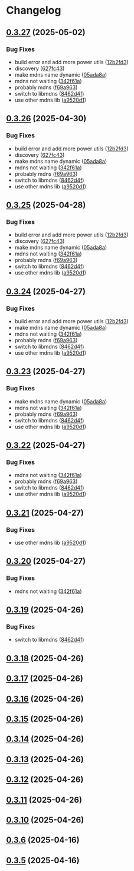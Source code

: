 # Changelog

## [0.3.27](https://github.com/DanielHabenicht/UbiHome/compare/ubihome-mdns-v0.3.26...ubihome-mdns-v0.3.27) (2025-05-02)


### Bug Fixes

* build error and add more power utils ([12b2fd3](https://github.com/DanielHabenicht/UbiHome/commit/12b2fd3df3266ed28bc0499f8e89968d2e9a9e79))
* discovery ([627fc43](https://github.com/DanielHabenicht/UbiHome/commit/627fc43e5cc4675f3fcac5253575c851a5f30dca))
* make mdns name dynamic ([05ada8a](https://github.com/DanielHabenicht/UbiHome/commit/05ada8a195da8f267fe395dde8fb17a783fa3621))
* mdns not waiting ([342f61a](https://github.com/DanielHabenicht/UbiHome/commit/342f61a935685ca4474cf0384db68e4547be8209))
* probably mdns ([f69a963](https://github.com/DanielHabenicht/UbiHome/commit/f69a963f0a73348430900fe8a4ff2cd8437f3552))
* switch to libmdns ([8462d4f](https://github.com/DanielHabenicht/UbiHome/commit/8462d4fd1f628593ea0525cd46d73f7a75e7c3e9))
* use other mdns lib ([a9520d1](https://github.com/DanielHabenicht/UbiHome/commit/a9520d18a9b40bae1b8bdf31b87c4f2041e37ce2))

## [0.3.26](https://github.com/DanielHabenicht/UbiHome/compare/ubihome-mdns-v0.3.25...ubihome-mdns-v0.3.26) (2025-04-30)


### Bug Fixes

* build error and add more power utils ([12b2fd3](https://github.com/DanielHabenicht/UbiHome/commit/12b2fd3df3266ed28bc0499f8e89968d2e9a9e79))
* discovery ([627fc43](https://github.com/DanielHabenicht/UbiHome/commit/627fc43e5cc4675f3fcac5253575c851a5f30dca))
* make mdns name dynamic ([05ada8a](https://github.com/DanielHabenicht/UbiHome/commit/05ada8a195da8f267fe395dde8fb17a783fa3621))
* mdns not waiting ([342f61a](https://github.com/DanielHabenicht/UbiHome/commit/342f61a935685ca4474cf0384db68e4547be8209))
* probably mdns ([f69a963](https://github.com/DanielHabenicht/UbiHome/commit/f69a963f0a73348430900fe8a4ff2cd8437f3552))
* switch to libmdns ([8462d4f](https://github.com/DanielHabenicht/UbiHome/commit/8462d4fd1f628593ea0525cd46d73f7a75e7c3e9))
* use other mdns lib ([a9520d1](https://github.com/DanielHabenicht/UbiHome/commit/a9520d18a9b40bae1b8bdf31b87c4f2041e37ce2))

## [0.3.25](https://github.com/DanielHabenicht/UbiHome/compare/ubihome-mdns-v0.3.24...ubihome-mdns-v0.3.25) (2025-04-28)


### Bug Fixes

* build error and add more power utils ([12b2fd3](https://github.com/DanielHabenicht/UbiHome/commit/12b2fd3df3266ed28bc0499f8e89968d2e9a9e79))
* discovery ([627fc43](https://github.com/DanielHabenicht/UbiHome/commit/627fc43e5cc4675f3fcac5253575c851a5f30dca))
* make mdns name dynamic ([05ada8a](https://github.com/DanielHabenicht/UbiHome/commit/05ada8a195da8f267fe395dde8fb17a783fa3621))
* mdns not waiting ([342f61a](https://github.com/DanielHabenicht/UbiHome/commit/342f61a935685ca4474cf0384db68e4547be8209))
* probably mdns ([f69a963](https://github.com/DanielHabenicht/UbiHome/commit/f69a963f0a73348430900fe8a4ff2cd8437f3552))
* switch to libmdns ([8462d4f](https://github.com/DanielHabenicht/UbiHome/commit/8462d4fd1f628593ea0525cd46d73f7a75e7c3e9))
* use other mdns lib ([a9520d1](https://github.com/DanielHabenicht/UbiHome/commit/a9520d18a9b40bae1b8bdf31b87c4f2041e37ce2))

## [0.3.24](https://github.com/DanielHabenicht/UbiHome/compare/ubihome-mdns-v0.3.23...ubihome-mdns-v0.3.24) (2025-04-27)


### Bug Fixes

* build error and add more power utils ([12b2fd3](https://github.com/DanielHabenicht/UbiHome/commit/12b2fd3df3266ed28bc0499f8e89968d2e9a9e79))
* make mdns name dynamic ([05ada8a](https://github.com/DanielHabenicht/UbiHome/commit/05ada8a195da8f267fe395dde8fb17a783fa3621))
* mdns not waiting ([342f61a](https://github.com/DanielHabenicht/UbiHome/commit/342f61a935685ca4474cf0384db68e4547be8209))
* probably mdns ([f69a963](https://github.com/DanielHabenicht/UbiHome/commit/f69a963f0a73348430900fe8a4ff2cd8437f3552))
* switch to libmdns ([8462d4f](https://github.com/DanielHabenicht/UbiHome/commit/8462d4fd1f628593ea0525cd46d73f7a75e7c3e9))
* use other mdns lib ([a9520d1](https://github.com/DanielHabenicht/UbiHome/commit/a9520d18a9b40bae1b8bdf31b87c4f2041e37ce2))

## [0.3.23](https://github.com/DanielHabenicht/UbiHome/compare/ubihome-mdns-v0.3.22...ubihome-mdns-v0.3.23) (2025-04-27)


### Bug Fixes

* make mdns name dynamic ([05ada8a](https://github.com/DanielHabenicht/UbiHome/commit/05ada8a195da8f267fe395dde8fb17a783fa3621))
* mdns not waiting ([342f61a](https://github.com/DanielHabenicht/UbiHome/commit/342f61a935685ca4474cf0384db68e4547be8209))
* probably mdns ([f69a963](https://github.com/DanielHabenicht/UbiHome/commit/f69a963f0a73348430900fe8a4ff2cd8437f3552))
* switch to libmdns ([8462d4f](https://github.com/DanielHabenicht/UbiHome/commit/8462d4fd1f628593ea0525cd46d73f7a75e7c3e9))
* use other mdns lib ([a9520d1](https://github.com/DanielHabenicht/UbiHome/commit/a9520d18a9b40bae1b8bdf31b87c4f2041e37ce2))

## [0.3.22](https://github.com/DanielHabenicht/UbiHome/compare/ubihome-mdns-v0.3.21...ubihome-mdns-v0.3.22) (2025-04-27)


### Bug Fixes

* mdns not waiting ([342f61a](https://github.com/DanielHabenicht/UbiHome/commit/342f61a935685ca4474cf0384db68e4547be8209))
* probably mdns ([f69a963](https://github.com/DanielHabenicht/UbiHome/commit/f69a963f0a73348430900fe8a4ff2cd8437f3552))
* switch to libmdns ([8462d4f](https://github.com/DanielHabenicht/UbiHome/commit/8462d4fd1f628593ea0525cd46d73f7a75e7c3e9))
* use other mdns lib ([a9520d1](https://github.com/DanielHabenicht/UbiHome/commit/a9520d18a9b40bae1b8bdf31b87c4f2041e37ce2))

## [0.3.21](https://github.com/DanielHabenicht/UbiHome/compare/v0.3.20...ubihome-mdns-v0.3.21) (2025-04-27)


### Bug Fixes

* use other mdns lib ([a9520d1](https://github.com/DanielHabenicht/UbiHome/commit/a9520d18a9b40bae1b8bdf31b87c4f2041e37ce2))

## [0.3.20](https://github.com/DanielHabenicht/UbiHome/compare/v0.3.19...ubihome-mdns-v0.3.20) (2025-04-27)


### Bug Fixes

* mdns not waiting ([342f61a](https://github.com/DanielHabenicht/UbiHome/commit/342f61a935685ca4474cf0384db68e4547be8209))

## [0.3.19](https://github.com/DanielHabenicht/UbiHome/compare/v0.3.18...ubihome-mdns-v0.3.19) (2025-04-26)


### Bug Fixes

* switch to libmdns ([8462d4f](https://github.com/DanielHabenicht/UbiHome/commit/8462d4fd1f628593ea0525cd46d73f7a75e7c3e9))

## [0.3.18](https://github.com/DanielHabenicht/UbiHome/compare/v0.3.17...ubihome-mdns-v0.3.18) (2025-04-26)

## [0.3.17](https://github.com/DanielHabenicht/UbiHome/compare/v0.3.16...ubihome-mdns-v0.3.17) (2025-04-26)

## [0.3.16](https://github.com/DanielHabenicht/UbiHome/compare/v0.3.15...ubihome-mdns-v0.3.16) (2025-04-26)

## [0.3.15](https://github.com/DanielHabenicht/UbiHome/compare/v0.3.14...ubihome-mdns-v0.3.15) (2025-04-26)

## [0.3.14](https://github.com/DanielHabenicht/UbiHome/compare/v0.3.13...ubihome-mdns-v0.3.14) (2025-04-26)

## [0.3.13](https://github.com/DanielHabenicht/UbiHome/compare/v0.3.12...ubihome-mdns-v0.3.13) (2025-04-26)

## [0.3.12](https://github.com/DanielHabenicht/UbiHome/compare/v0.3.11...ubihome-mdns-v0.3.12) (2025-04-26)

## [0.3.11](https://github.com/DanielHabenicht/UbiHome/compare/v0.3.10...ubihome-mdns-v0.3.11) (2025-04-26)

## [0.3.10](https://github.com/DanielHabenicht/UbiHome/compare/v0.3.6...ubihome-mdns-v0.3.10) (2025-04-26)

## [0.3.6](https://github.com/DanielHabenicht/UbiHome/compare/v0.3.5...ubihome-mdns-v0.3.6) (2025-04-16)

## [0.3.5](https://github.com/DanielHabenicht/UbiHome/compare/v0.3.5...ubihome-mdns-v0.3.5) (2025-04-16)
